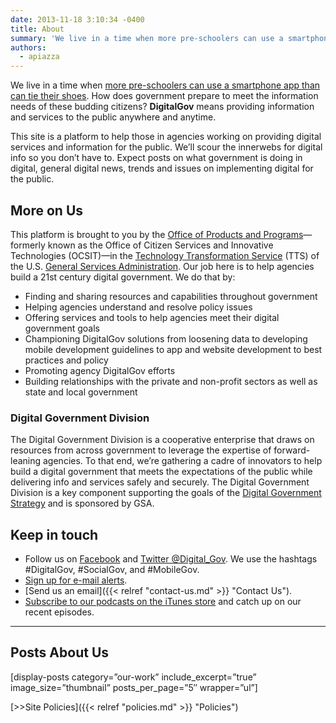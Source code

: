 ```yaml
---
date: 2013-11-18 3:10:34 -0400
title: About
summary: 'We live in a time when more pre-schoolers can use a smartphone app than can tie their shoes. How does government prepare to meet the information needs of these budding citizens? DigitalGov means providing information and services to the public anywhere and anytime. This site is a platform to help those in agencies working on providing digital services and information for the public.'
authors:
  - apiazza
---
```


We live in a time when [more pre-schoolers can use a smartphone app than can tie their shoes](http://arstechnica.com/gadgets/2011/01/preschoolers-better-at-navigating-iphone-than-tying-their-shoes/). How does government prepare to meet the information needs of these budding citizens? **DigitalGov** means providing information and services to the public anywhere and anytime.

This site is a platform to help those in agencies working on providing digital services and information for the public. We&#8217;ll scour the innerwebs for digital info so you don’t have to. Expect posts on what government is doing in digital, general digital news, trends and issues on implementing digital for the public.

## More on Us

This platform is brought to you by the [Office of Products and Programs](http://www.gsa.gov/portal/content/124174)—formerly known as the Office of Citizen Services and Innovative Technologies (OCSIT)—in the [Technology Transformation Service](http://www.gsa.gov/portal/category/25729) (TTS) of the U.S. [General Services Administration](http://www.gsa.gov/portal/category/100000). Our job here is to help agencies build a 21st century digital government. We do that by:

  * Finding and sharing resources and capabilities throughout government
  * Helping agencies understand and resolve policy issues
  * Offering services and tools to help agencies meet their digital government goals
  * Championing DigitalGov solutions from loosening data to developing mobile development guidelines to app and website development to best practices and policy
  * Promoting agency DigitalGov efforts
  * Building relationships with the private and non-profit sectors as well as state and local government

### Digital Government Division

The Digital Government Division is a cooperative enterprise that draws on resources from across government to leverage the expertise of forward-leaning agencies. To that end, we’re gathering a cadre of innovators to help build a digital government that meets the expectations of the public while delivering info and services safely and securely. The Digital Government Division is a key component supporting the goals of the [Digital Government Strategy](http://www.whitehouse.gov/sites/default/files/omb/egov/digital-government/digital-government.html) and is sponsored by GSA.

## Keep in touch

  * Follow us on [Facebook](https://www.facebook.com/DigitalGov) and [Twitter @Digital_Gov](http://twitter.com/Digital_Gov). We use the hashtags #DigitalGov, #SocialGov, and #MobileGov.
  * [Sign up for e-mail alerts](http://connect.WHATEVER/subscribe).
  * [Send us an email]({{< relref "contact-us.md" >}} "Contact Us").
  * [Subscribe to our podcasts on the iTunes store](https://itunes.apple.com/us/podcast/digitalgov-podcast/) and catch up on our recent episodes.

* * *

## Posts About Us

[display-posts category=&#8221;our-work&#8221; include\_excerpt=&#8221;true&#8221; image\_size=&#8221;thumbnail&#8221; posts\_per\_page=&#8221;5&#8243; wrapper=&#8221;ul&#8221;]



[>>Site Policies]({{< relref "policies.md" >}} "Policies")
